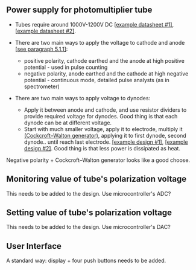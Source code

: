 ## Power supply for photomultiplier tube

- Tubes require around 1000V-1200V DC [[example datasheet #1]](https://datasheetspdf.com/pdf-file/95080/HamamatsuCorporation/1P28/1), [[example datasheet #2]](https://datasheetspdf.com/pdf-file/959054/HAMAMATSU/R10699/1).


- There are two main ways to apply the voltage to cathode and anode [[see paragraph 5.1.1]](http://lmu.web.psi.ch/docu/manuals/bulk_manuals/PMTs/Photonis_PM-Handbook.pdf):
    * positive polarity, cathode earthed and the anode at high positive potential - used in pulse counting
    * negative polarity, anode earthed and the cathode at high negative potential - continuous mode, detailed pulse analysts (as in spectrometer)

- There are two main ways to apply voltage to dynodes:
   * Apply it between anode and cathode, and use resistor dividers to provide required voltage for dynodes. Good thing is that each dynode can be at different voltage.
   * Start with much smaller voltage, apply it to electrode, multiply it [(Cockcroft–Walton generator)](https://en.wikipedia.org/wiki/Cockcroft%E2%80%93Walton_generator), applying it to first dynode, second dynode.. until reach last electrode. [[example design #1]](https://arxiv.org/pdf/1606.00649.pdf), [[example design #2]](https://indico.cern.ch/event/83060/contributions/2101687/attachments/1069924/1525757/Presentation_TWEPP.pdf). Good thing is that less power is dissipated as heat.

Negative polarity + Cockcroft–Walton generator looks like a good choose.

## Monitoring value of tube's polarization voltage

This needs to be added to the design. Use microcontroller's ADC?

## Setting value of tube's polarization voltage

This needs to be added to the design. Use microcontroller's DAC?

## User Interface

A standard way: display + four push buttons needs to be added.

